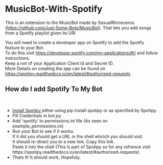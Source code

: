 # MusicBot-With-Spotify
This is an extension to the MusicBot made by SexualRhinoceros (https://github.com/Just-Some-Bots/MusicBot). That lets you add songs from a Spotify playlist given its URI

You will need to create a developer app on Spotify to add the Spotify feature to your Bot.</br>
To do this visit https://developer.spotify.com/my-applications/#!/ and follow instructions.</br>
Keep a not of your Application Client Id and Secret ID. </br>
More Details on creating the app can be found on https://spotipy.readthedocs.io/en/latest/#authorized-requests

<h2> How do I add Spotify To My Bot</h2> </br>
<ul>
<li><a href ="https://github.com/plamere/spotipy">Install Spotipy </a> either using pip install spotipy or as specified by Spotipy. </br> </li>
<li>Fill Credentials in bot.py</li>
<li>Add 'spotify' to permissions.ini file (As seen on example_permissions.ini) </li>
<li>Run your Bot to see if it works.<br>If it did you should get a URL in the shell whcich you should visit.<br>
It should re-direct you to a new link. Copy this link.<br>
Paste it into the shell (This is part of Spotipy so for any refrence visit https://spotipy.readthedocs.io/en/latest/#authorized-requests)
</li> 
<li> Thats It! It should work, Hopefuly.</li> 
</ul>




